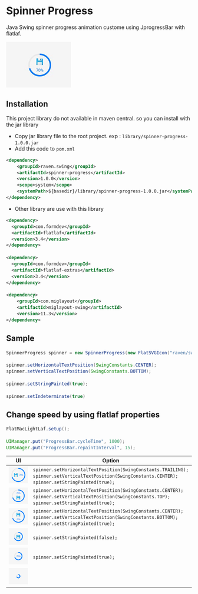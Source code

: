 # Spinner Progress
Java Swing spinner progress animation custome using JprogressBar with flatlaf.

<img src="https://github.com/DJ-Raven/spinner-progress/blob/main/screenshot/animated.gif" alt="animated"/>

## Installation
This project library do not available in maven central. so you can install with the jar library
- Copy jar library file to the root project. exp : `library/spinner-progress-1.0.0.jar`
- Add this code to `pom.xml`
``` xml
<dependency>
    <groupId>raven.swing</groupId>
    <artifactId>spinner-progress</artifactId>
    <version>1.0.0</version>
    <scope>system</scope>
    <systemPath>${basedir}/library/spinner-progress-1.0.0.jar</systemPath>
</dependency>
```
- Other library are use with this library
``` xml
<dependency>
  <groupId>com.formdev</groupId>
  <artifactId>flatlaf</artifactId>
  <version>3.4</version>
</dependency>

<dependency>
  <groupId>com.formdev</groupId>
  <artifactId>flatlaf-extras</artifactId>
  <version>3.4</version>
</dependency>

<dependency>
    <groupId>com.miglayout</groupId>
    <artifactId>miglayout-swing</artifactId>
    <version>11.3</version>
</dependency>
```

## Sample
``` java
SpinnerProgress spinner = new SpinnerProgress(new FlatSVGIcon("raven/swing/spinner/save.svg"));

spinner.setHorizontalTextPosition(SwingConstants.CENTER);
spinner.setVerticalTextPosition(SwingConstants.BOTTOM);

spinner.setStringPainted(true);

spinner.setIndeterminate(true)
```
## Change speed by using flatlaf properties

``` java
FlatMacLightLaf.setup();

UIManager.put("ProgressBar.cycleTime", 1000);
UIManager.put("ProgressBar.repaintInterval", 15);
```

| &nbsp;&nbsp;&nbsp;&nbsp;&nbsp;UI&nbsp;&nbsp;&nbsp;&nbsp;&nbsp; | Option | Description |
| ------------ | ------------ | ------------ |
| <img src="https://github.com/DJ-Raven/spinner-progress/blob/main/screenshot/default.jpg" alt="default"/> | `spinner.setHorizontalTextPosition(SwingConstants.TRAILING);`</br>`spinner.setVerticalTextPosition(SwingConstants.CENTER);`</br>`spinner.setStringPainted(true);` | `default` |
| <img src="https://github.com/DJ-Raven/spinner-progress/blob/main/screenshot/icon-bottom.jpg" alt="icon-bottom"/> | `spinner.setHorizontalTextPosition(SwingConstants.CENTER);`</br>`spinner.setVerticalTextPosition(SwingConstants.TOP);`</br>`spinner.setStringPainted(true);` | |
| <img src="https://github.com/DJ-Raven/spinner-progress/blob/main/screenshot/icon-top.jpg" alt="icon-top"/> | `spinner.setHorizontalTextPosition(SwingConstants.CENTER);`</br>`spinner.setVerticalTextPosition(SwingConstants.BOTTOM);`</br>`spinner.setStringPainted(true);` | |
| <img src="https://github.com/DJ-Raven/spinner-progress/blob/main/screenshot/icon.jpg" alt="icon"/> | `spinner.setStringPainted(false);` | `default` |
| <img src="https://github.com/DJ-Raven/spinner-progress/blob/main/screenshot/text.jpg" alt="text"/> | `spinner.setStringPainted(true);` | Spinner no icon |
| <img src="https://github.com/DJ-Raven/spinner-progress/blob/main/screenshot/empty.jpg" alt="empty"/> | |No string painted and no icon |
